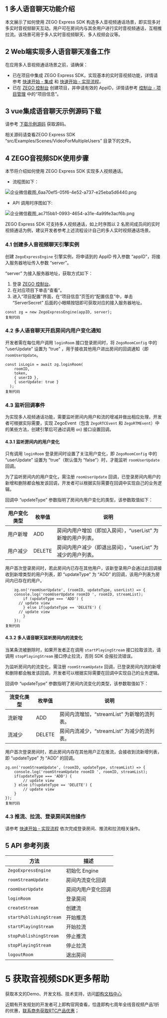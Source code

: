## 1 多人语音聊天功能介绍

本文展示了如何使用 ZEGO Express SDK 构造多人音视频通话场景，即实现多对多实时音视频聊天互动。用户可在房间内与其余用户进行实时音视频通话，互相推拉流。该场景可用于多人实时音视频聊天、多人视频会议等。

## 2 Web端实现多人语音聊天准备工作

在应用多人音视频通话场景之前，请确保：

-   已在项目中集成 ZEGO Express SDK，实现基本的实时音视频功能，详情请参考 [快速开始 - 集成](https://link.juejin.cn?target=https%3A%2F%2Fdoc-zh.zego.im%2Farticle%2F199%3Fsource%3Djuejin%26article17 "https://doc-zh.zego.im/article/199?source=juejin&article17") 和 [快速开始 - 实现流程](https://link.juejin.cn?target=https%3A%2F%2Fdoc-zh.zego.im%2Farticle%2F7638%3Fsource%3Djuejin%26article17 "https://doc-zh.zego.im/article/7638?source=juejin&article17")。
-   已在 [ZEGO 控制台](https://link.juejin.cn?target=https%3A%2F%2Fconsole.zego.im%3Fsource%3Djuejin%26article17 "https://console.zego.im?source=juejin&article17") 创建项目，并申请有效的 AppID，详情请参考 [控制台 - 项目管理](https://link.juejin.cn?target=https%3A%2F%2Fdoc-zh.zego.im%2Farticle%2F12107%3Fsource%3Djuejin%26article17 "https://doc-zh.zego.im/article/12107?source=juejin&article17") 中的“项目信息”。

## 3 vue集成语音聊天示例源码下载

请参考 [下载示例源码](https://link.juejin.cn?target=https%3A%2F%2Fdoc-zh.zego.im%2Farticle%2F3211%3Fsource%3Djuejin%26article17 "https://doc-zh.zego.im/article/3211?source=juejin&article17") 获取源码。

相关源码请查看ZEGO Express SDK “src/Examples/Scenes/VideoForMultipleUsers” 目录下的文件。

## 4 ZEGO音视频SDK使用步骤

本节将介绍如何使用 ZEGO Express SDK 实现多人视频通话。

-   流程图如下：

![企业微信截图_6aa70ef5-05f6-4e52-a737-e25eba5d6440.png](https://p3-juejin.byteimg.com/tos-cn-i-k3u1fbpfcp/2c80e16906f0443e8c38232ecdb4723a~tplv-k3u1fbpfcp-zoom-1.image)

-   API 调用时序图如下:

![企业微信截图_ac715bb1-0993-4654-a31e-4a99fe3acf6b.png](https://p3-juejin.byteimg.com/tos-cn-i-k3u1fbpfcp/971716b802554f6a8b17df327a91d834~tplv-k3u1fbpfcp-zoom-1.image)

ZEGO Express SDK 可支持多人视频通话，如上时序图以 2 名房间成员间的实时视频通话为例，建议开发者参考上述流程设计自己的多人实时视频通话场景。

### 4.1 创建多人音视频聊天引擎实例

创建 `ZegoExpressEngine` 引擎实例，将申请到的 AppID 传入参数 “appID”，将接入服务器地址传入参数 “server”。

“server” 为接入服务器地址，获取方式如下：

1.  登录 [ZEGO 控制台](https://link.juejin.cn?target=https%3A%2F%2Fconsole.zego.im%3Fsource%3Djuejin%26article17 "https://console.zego.im?source=juejin&article17")。
1.  在对应项目下单击“查看”。
1.  进入“项目配置”界面，在“项目信息”页签的“配置信息”中，单击 “ServerSecret” 后面的小眼睛按钮即可获取对应的接入服务器地址。

```
const zg = new ZegoExpressEngine(appID, server);
复制代码
```

### 4.2 多人语音聊天开启房间内用户变化通知

开发者需在每位用户调用 `loginRoom` 接口登录房间时，将 `ZegoRoomConfig` 中的 “userUpdate” 设置为 “true” ，用于接收其他用户进出房间的回调通知（即 `roomUserUpdate`。

```
const isLogin = await zg.loginRoom(
    roomID,
    token,
    { userID },
    { userUpdate: true }
  );
复制代码
```

### 4.3 监听回调事件

为实现多人视频通话功能，需要监听房间内用户和流的增减并做出相应处理，开发者可根据实际需要，实现 ZegoEvent（包含 `ZegoRTCEvent` 和 `ZegoRTMEvent`）中的某些方法，创建引擎后可通过调用 `on`) 接口设置回调。

#### 4.3.1 监听房间内的用户变化

只有调用 `loginRoom` 登录房间时设置了关注用户变化，即 `ZegoRoomConfig` 中的 “userUpdate” 设置为 “true”（默认值为 “false”）时，才能监听 `roomUserUpdate` 回调。

为了监听房间内的用户变化，需注册 `roomUserUpdate` 回调，已登录房间内用户的新增和删除都会触发该回调，开发者可以根据实际需要在回调中实现自己的业务逻辑。

回调中 “updateType” 参数指明了房间内用户变化的类型，该参数取值如下：

| 用户变化类型 | 枚举值    | 说明                                  |
| ------ | ------ | ----------------------------------- |
| 用户新增   | ADD    | 房间内用户增加（即加入房间），“userList” 为新增的用户列表。 |
| 用户减少   | DELETE | 房间内用户减少（即退出房间），“userList” 为减少的用户列表。 |

用户首次登录房间时，若此房间内已存在其他用户，该新登录用户会通过此回调接收到新增类型的用户列表，即 “updateType” 为 “ADD” 的回调，该用户列表为房间内已存在的用户。

```
	zg.on('roomUserUpdate', (roomID, updateType, userList) => {
    console.log('roomUserUpdate roomID ', roomID, streamList);
		if (updateType === 'ADD') {
      // update view
		} else if(updateType == 'DELETE') {
      // update view
		}
	});
复制代码
```

#### 4.3.2 多人语音聊天监听房间内的流变化

当某条流被删除时，如果开发者正在调用 `startPlayingStream` 接口拉取该流，请调用 `stopPlayingStream` 接口停止拉流，否则 SDK 会报拉流错误。

为监听房间内的流变化，需注册 `roomStreamUpdate` 回调，已登录房间内流的新增和删除都会触发该回调，开发者可以根据实际需要在回调中实现自己的业务逻辑。

回调中 “updateType” 参数指明了房间内流变化的类型，该参数取值如下：

| 流变化类型 | 枚举值    | 说明                           |
| ----- | ------ | ---------------------------- |
| 流新增   | ADD    | 房间内流增加，“streamList” 为新增的流列表。 |
| 流减少   | DELETE | 房间内流减少，“streamList” 为减少的流列表。 |

用户首次登录房间时，若此房间内存在其他用户正在推流，会接收到流新增列表，即 “updateType” 为 “ADD” 的回调。

```
zg.on('roomStreamUpdate', (roomID, updateType, streamList) => {
    console.log('roomStreamUpdate roomID ', roomID, streamList);
    if(updateType === 'ADD') {
    	// update view
    } else if(updateType == 'DELETE') {
    	// update view
    }
});
复制代码
```

### 4.3 推流、拉流、登录房间其他操作

请参考 [快速开始 - 实现流程](https://link.juejin.cn?target=https%3A%2F%2Fdoc-zh.zego.im%2Farticle%2F7638%3Fsource%3Djuejin%26article17 "https://doc-zh.zego.im/article/7638?source=juejin&article17") 依次完成登录房间、推流和拉流相关操作。

## 5 API 参考列表

| 方法                      | 描述         |
| ----------------------- | ---------- |
| `ZegoExpressEngine`     | 初始化 Engine |
| `roomStreamUpdate`      | 房间内流变化回调   |
| `roomUserUpdate`        | 房间内用户变化回调  |
| `loginRoom`             | 登录房间       |
| `createStream`          | 创建流        |
| `startPublishingStream` | 开始推流       |
| `startPlayingStream`    | 开始拉流       |
| `stopPublishingStream`  | 停止推流       |
| `stopPlayingStream`     | 停止拉流       |
| `logoutRoom`            | 退出房间       |

# 5 获取音视频SDK更多帮助

获取本文的Demo、开发文档、技术支持，访问[即构文档中心](https://link.juejin.cn?target=https%3A%2F%2Fdoc-zh.zego.im%2Farticle%2F9675%3Fsource%3Djuejin%26article17 "https://doc-zh.zego.im/article/9675?source=juejin&article17")

近期有开发规划的开发者可上即构官网查看，恰逢即构七周年全线音视频产品1折的优惠，[联系商务获取RTC产品优惠](https://link.juejin.cn?target=https%3A%2F%2Fwww.zego.im%2FcluesCollect%3Fsource%3Djuejin%26article17 "https://www.zego.im/cluesCollect?source=juejin&article17")；

